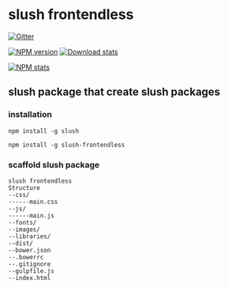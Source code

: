 # slush frontendless

[![Gitter](https://badges.gitter.im/amitmtrn/slush-frontendless.svg)](https://gitter.im/amitmtrn/slush-frontendless)

[![NPM version](https://img.shields.io/npm/v/slush-frontendless.svg)](https://www.npmjs.com/package/slush-frontendless)
[![Download stats](https://img.shields.io/npm/dm/slush-frontendless.svg)](https://www.npmjs.com/package/slush-frontendless)

[![NPM stats](https://nodei.co/npm/slush-frontendless.svg?downloadRank=true&downloads=true)](https://www.npmjs.org/package/slush-frontendless)

## slush package that create slush packages

### installation
```
npm install -g slush
```

```
npm install -g slush-frontendless
```

### scaffold slush package
```
slush frontendless
Structure
--css/
------main.css
--js/
------main.js
--fonts/
--images/
--libraries/
--dist/
--bower.json
--.bowerrc
--.gitignore
--gulpfile.js
--index.html
```
